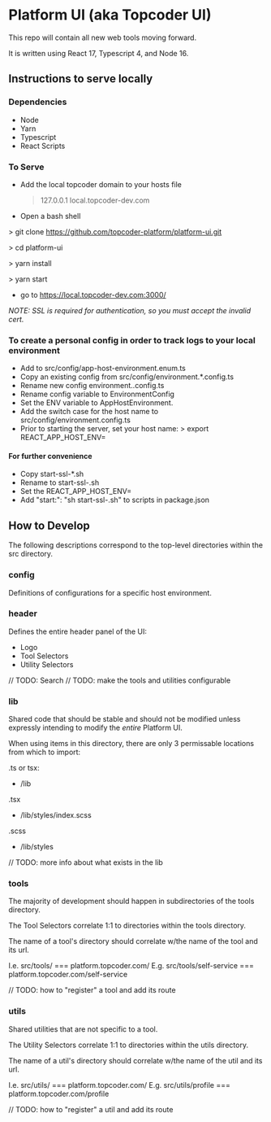 # Platform UI (aka Topcoder UI)

This repo will contain all new web tools moving forward. 

It is written using React 17, Typescript 4, and Node 16.

## Instructions to serve locally

### Dependencies
- Node
- Yarn
- Typescript
- React Scripts

### To Serve

- Add the local topcoder domain to your hosts file

    > 127.0.0.1 		local.topcoder-dev.com

- Open a bash shell

\> git clone https://github.com/topcoder-platform/platform-ui.git

\> cd platform-ui

\> yarn install

\> yarn start

- go to https://local.topcoder-dev.com:3000/

*NOTE: SSL is required for authentication, so you must accept the invalid cert.*

### To create a personal config in order to track logs to your local environment

- Add <hostname> to src/config/app-host-environment.enum.ts
- Copy an existing config from src/config/environment.*.config.ts
- Rename new config environment.<hostname>.config.ts
- Rename config variable to EnvironmentConfig<HostName>
- Set the ENV variable to AppHostEnvironment.<hostnama>
- Add the switch case for the host name to src/config/environment.config.ts
- Prior to starting the server, set your host name:
\> export REACT_APP_HOST_ENV=<hostname>

#### For further convenience

- Copy start-ssl-*.sh
- Rename to start-ssl-<hostname>.sh
- Set the REACT_APP_HOST_ENV=<hostname>
- Add "start:<hostname>": "sh start-ssl-<hostname>.sh" to scripts in package.json

## How to Develop

The following descriptions correspond to the top-level directories within the 
src directory.

### config

Definitions of configurations for a specific host environment.

### header

Defines the entire header panel of the UI:

- Logo
- Tool Selectors
- Utility Selectors

// TODO: Search
// TODO: make the tools and utilities configurable

### lib

Shared code that should be stable and should not be modified unless expressly
intending to modify the *entire* Platform UI.

When using items in this directory, there are only 3 permissable locations
from which to import:

.ts or tsx:
- /lib

.tsx
- /lib/styles/index.scss

.scss
- /lib/styles

// TODO: more info about what exists in the lib

### tools

The majority of development should happen in subdirectories of the tools directory.

The Tool Selectors correlate 1:1 to directories within the tools directory.

The name of a tool's directory should correlate w/the name of the tool and its url.

I.e. src/tools/<tool-name> === platform.topcoder.com/<tool-name>
E.g. src/tools/self-service === platform.topcoder.com/self-service

// TODO: how to "register" a tool and add its route

### utils

Shared utilities that are not specific to a tool.

The Utility Selectors correlate 1:1 to directories within the utils directory.

The name of a util's directory should correlate w/the name of the util and its url.

I.e. src/utils/<util-name> === platform.topcoder.com/<util-name>
E.g. src/utils/profile === platform.topcoder.com/profile

// TODO: how to "register" a util and add its route
